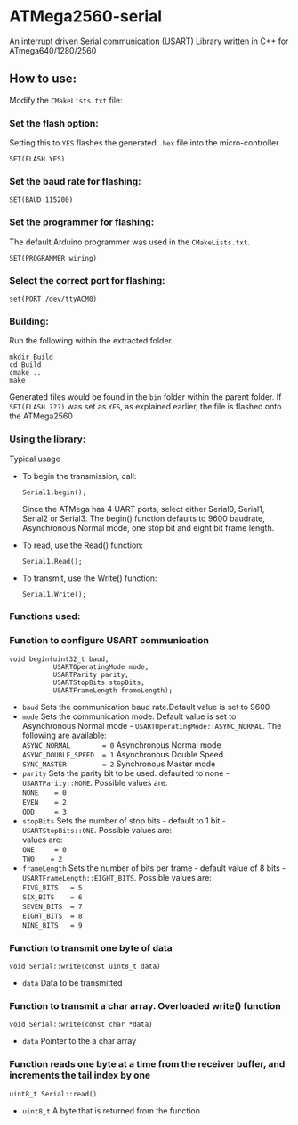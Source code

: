 # ATMega2560-serial

An interrupt driven Serial communication (USART) Library written in C++ for ATmega640/1280/2560

## How to use:
Modify the `CMakeLists.txt` file:

### Set the flash option:
Setting this to `YES` flashes the generated `.hex` file into the micro-controller
```
SET(FLASH YES)
```
### Set the baud rate for flashing:
```
SET(BAUD 115200)
```
### Set the programmer for flashing:
The default Arduino programmer was used in the `CMakeLists.txt`.
```
SET(PROGRAMMER wiring) 
```
### Select the correct port for flashing:
```
set(PORT /dev/ttyACM0)
```

### Building:
Run the following within the extracted folder.
```
mkdir Build
cd Build
cmake ..
make
```
Generated files would be found in the `bin` folder within the parent folder.
If `SET(FLASH ???)` was set as `YES`, as explained earlier, the file is flashed onto the ATMega2560

### Using the library:
Typical usage
* To begin the transmission, call:
  ```
  Serial1.begin();
  ```
	Since the ATMega has 4 UART ports, select either Serial0, Serial1, Serial2 or Serial3.
The begin() function defaults to 9600 baudrate, Asynchronous Normal mode, one stop bit and eight bit frame length.

* To read, use the Read() function:
  ```
  Serial1.Read();
  ```
* To transmit, use the Write() function:
  ```
  Serial1.Write();
  ```
  
###  Functions used:
### Function to configure USART communication
```
void begin(uint32_t baud,
           USARTOperatingMode mode,
           USARTParity parity,
           USARTStopBits stopBits,
           USARTFrameLength frameLength);
```
- `baud` Sets the communication baud rate.Default value is set to 9600  
- `mode` Sets the communication mode. Default value is set to Asynchronous Normal mode - 
`USARTOperatingMode::ASYNC_NORMAL`. The following are  available:  
    `ASYNC_NORMAL        = 0`   Asynchronous Normal mode  
    `ASYNC_DOUBLE_SPEED  = 1`   Asynchronous Double Speed  
    `SYNC_MASTER         = 2`   Synchronous Master mode  
-  `parity` Sets the parity bit to be used. defaulted to none - `USARTParity::NONE`. Possible values are:  
    `NONE    = 0`  
    `EVEN    = 2`  
    `ODD     = 3` 
-  `stopBits` Sets the number of stop bits - default to 1 bit - `USARTStopBits::ONE`. Possible values are:   
values are:  
    `ONE     = 0`  
    `TWO    = 2`  
-  `frameLength` Sets the number of bits per frame - default value of 8 bits - `USARTFrameLength::EIGHT_BITS`. Possible values are:  
    `FIVE_BITS   = 5`  
    `SIX_BITS    = 6`  
    `SEVEN_BITS  = 7`  
    `EIGHT_BITS  = 8`  
    `NINE_BITS   = 9`  
    
### Function to transmit one byte of data
```
void Serial::write(const uint8_t data)
```
-  `data` Data to be transmitted

### Function to transmit a char array. Overloaded write() function
```
void Serial::write(const char *data)
```
-  `data` Pointer to the a char array

### Function reads one byte at a time from the receiver buffer, and increments the tail index by one
```
uint8_t Serial::read()
```
-  `uint8_t` A byte that is returned from the function


